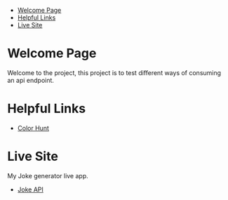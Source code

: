- [Welcome Page](#Welcome_Page)
- [Helpful Links](#Helpful_Links)
- [Live Site](#Live_Site)

# Welcome Page
Welcome to the project, this project is to test different ways of consuming an api endpoint.

# Helpful Links
- [Color Hunt](https://https://colorhunt.co/)

# Live Site
My Joke generator live app.
- [Joke API](https://roaring-heliotrope-f6ec4c.netlify.app)